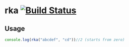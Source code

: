 # rka [![Build Status](https://travis-ci.org/saromanov/rka.svg?branch=master)](https://travis-ci.org/saromanov/rka)

## Usage
```javascript
console.log(rka("abcdef", "cd"))//2 (starts from zero)
```
